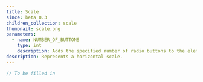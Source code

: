 ```yaml
---
title: Scale
since: beta 0.3
children_collection: scale
thumbnail: scale.png
parameters:
  - name: NUMBER_OF_BUTTONS
    type: int
    description: Adds the specified number of radio buttons to the element.
description: Represents a horizontal scale.
---
```


```javascript
// To be filled in
```


